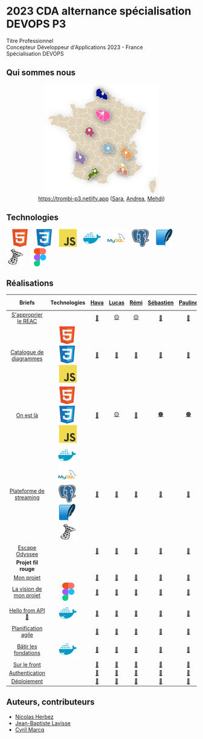 # 2023 CDA alternance spécialisation DEVOPS P3

Titre Professionnel  
Concepteur Développeur d'Applications 2023 - France  
Spécialisation DEVOPS

## Qui sommes nous

<figure>
    <div align="center">
        <a href="https://trombi-p3.netlify.app">
            <img src="./img/map-p3.png" alt="map-p3.png" style="width: 300px !important;">
        </a>
    </div>
    <div align="center">
        <figcaption><a href="https://trombi-p3.netlify.app" align="center">https://trombi-p3.netlify.app</a> (<a href="https://github.com/Sara-Dona">Sara</a>, <a href="https://github.com/Andrealpz">Andrea</a>, <a href="https://github.com/FlexCodeur">Mehdi</a>)</figcaption>
    </div>
</figure>

## Technologies

&nbsp;&nbsp;
![img_html](./img/html.svg)
&nbsp;&nbsp;
![img_css](./img/css.svg)
&nbsp;&nbsp;
![img_javascript](./img/javascript.svg)
&nbsp;&nbsp;
![img_docker](./img/docker.svg)
&nbsp;&nbsp;
![img_mysql](./img/mysql.svg)
&nbsp;&nbsp;
![img_postgresql](./img/postgresql.svg)
&nbsp;&nbsp;
![img_sqlite](./img/sqlite.svg)
&nbsp;&nbsp;
![img_microsoftsqlserver](./img/microsoftsqlserver.svg)
&nbsp;&nbsp;
![img_figma](./img/figma.svg)

## Réalisations

| Briefs | Technologies | <a href="https://github.com/Havakii">Hava</a> | <a href="https://github.com/Kalsak15">Lucas</a> | <a href="https://github.com/rbufnoir">Rémi</a> | <a href="https://github.com/sebcriado">Sébastien</a> | <a href="https://github.com/PaulineCurt">Pauline</a> | <a href="https://github.com/Sara-Dona">Sara</a> | <a href="https://github.com/arnaudfl">Arnaud</a> | <a href="https://github.com/AurelienGEORGES">Aurélien</a> | <a href="https://github.com/Andrealpz">Andrea</a> | <a href="https://github.com/MikeZek">Michael</a> | <a href="https://github.com/mikaocko">Magali Kimberly</a> | <a href="https://github.com/FlexCodeur">Mehdi</a> | <a href="https://github.com/FlexCodeur">Nelli</a> | <a href="https://github.com/ColasCitron">Nicolas</a> | <a href="https://github.com/alanzarli">Alan</a> |
| :----: | :----: | :----: | :----: | :----: | :----: | :----: | :----: | :----: | :----: | :----: | :----: | :----: | :----: | :----: | :----: | :----: |
| [S'approprier le REAC](https://github.com/2023-cda-alt-devops-p3/reac) |  | <a href="https://github.com/2023-cda-alt-devops-p3/reac-hb">🔵</a> | <a href="https://github.com/2023-cda-alt-devops-p3/reac-lb">🟡</a> | <a href="https://github.com/2023-cda-alt-devops-p3/reac-rb">🟡</a> | <a href="https://github.com/2023-cda-alt-devops-p3/reac-sc">🔴</a> | <a href="https://github.com/2023-cda-alt-devops-p3/reac-pc">🔗</a> | <a href="https://github.com/2023-cda-alt-devops-p3/reac-sd">⚪</a> | <a href="https://github.com/2023-cda-alt-devops-p3/reac-af">⚪</a> | <a href="https://github.com/2023-cda-alt-devops-p3/reac-ag">⚪</a> | <a href="https://github.com/2023-cda-alt-devops-p3/reac-al">🔵</a> | <a href="https://github.com/2023-cda-alt-devops-p3/reac-mz">🟠</a> | <a href="https://github.com/2023-cda-alt-devops-p3/reac-mkm">🟠</a> | <a href="https://github.com/2023-cda-alt-devops-p3/reac-mr">🟡</a> | <a href="https://github.com/2023-cda-alt-devops-p3/reac-ntm">🔴</a> | <a href="https://github.com/2023-cda-alt-devops-p3/reac-nt">⚪</a> | <a href="https://github.com/2023-cda-alt-devops-p3/reac-az">🔴</a> |
| [Catalogue de diagrammes](https://github.com/2023-cda-alt-devops-p3/catalog) | ![img_html](./img/html.svg)&nbsp;![img_css](./img/css.svg)&nbsp;![img_javascript](./img/javascript.svg) | <a href="https://github.com/2023-cda-alt-devops-p3/catalog-hb">🔗</a> | <a href="https://github.com/2023-cda-alt-devops-p3/catalog-lb">🔗</a> | <a href="https://github.com/2023-cda-alt-devops-p3/catalog-rb">🔗</a> | <a href="https://github.com/2023-cda-alt-devops-p3/catalog-sc">🔗</a> | <a href="https://github.com/2023-cda-alt-devops-p3/catalog-pc">🔗</a> | <a href="https://github.com/2023-cda-alt-devops-p3/catalog-sd">🔗</a> | <a href="https://github.com/2023-cda-alt-devops-p3/catalog-af">🔗</a> | <a href="https://github.com/2023-cda-alt-devops-p3/catalog-ag">🔗</a> | <a href="https://github.com/2023-cda-alt-devops-p3/catalog-al">🔗</a> | <a href="https://github.com/2023-cda-alt-devops-p3/catalog-mz">🔗</a> | <a href="https://github.com/2023-cda-alt-devops-p3/catalog-mkm">🔗</a> | <a href="https://github.com/2023-cda-alt-devops-p3/catalog-mr">🔗</a> | <a href="https://github.com/2023-cda-alt-devops-p3/catalog-ntm">🔗</a> | <a href="https://github.com/2023-cda-alt-devops-p3/catalog-nt">🔗</a> | <a href="https://github.com/2023-cda-alt-devops-p3/catalog-az">🔗</a> |
| [On est là](https://github.com/2023-cda-alt-devops-p3/trombi) | ![img_html](./img/html.svg)&nbsp;![img_css](./img/css.svg)&nbsp;![img_javascript](./img/javascript.svg) | <a href="https://github.com/2023-cda-alt-devops-p3/trombi-hb">🔴</a> | <a href="https://github.com/2023-cda-alt-devops-p3/trombi-lb">🟡</a> | <a href="https://github.com/2023-cda-alt-devops-p3/trombi-rb">🔵</a> | <a href="https://github.com/2023-cda-alt-devops-p3/trombi-ag">🟠</a> | <a href="https://github.com/2023-cda-alt-devops-p3/trombi-pc">🟠</a> | <a href="https://github.com/2023-cda-alt-devops-p3/trombi-mr">🟤</a> | <a href="https://github.com/2023-cda-alt-devops-p3/trombi-am">🟢</a> | <a href="https://github.com/2023-cda-alt-devops-p3/trombi-ag">🟠</a> | <a href="https://github.com/2023-cda-alt-devops-p3/trombi-mr">🟤</a> | <a href="https://github.com/2023-cda-alt-devops-p3/trombi-lb">🟡</a> | <a href="https://github.com/2023-cda-alt-devops-p3/trombi-hb">🔴</a> | <a href="https://github.com/2023-cda-alt-devops-p3/trombi-mr">🟤</a> | <a href="https://github.com/2023-cda-alt-devops-p3/trombi-ntm">🔗</a> | <a href="https://github.com/2023-cda-alt-devops-p3/trombi-rb">🔵</a> | <a href="https://github.com/2023-cda-alt-devops-p3/trombi-sk">⚪</a> |
| [Plateforme de streaming](https://github.com/2023-cda-alt-devops-p3/streaming) | ![img_docker](./img/docker.svg)&nbsp;![img_mysql](./img/mysql.svg)&nbsp;![img_postgresql](./img/postgresql.svg)&nbsp;![img_sqlite](./img/sqlite.svg)&nbsp;![img_microsoftsqlserver](./img/microsoftsqlserver.svg) | <a href="https://github.com/2023-cda-alt-devops-p3/streaming-hb">🔗</a> | <a href="https://github.com/2023-cda-alt-devops-p3/streaming-lb">🔗</a> | <a href="https://github.com/2023-cda-alt-devops-p3/streaming-rb">🔗</a> | <a href="https://github.com/2023-cda-alt-devops-p3/streaming-sc">🔗</a> | <a href="https://github.com/2023-cda-alt-devops-p3/streaming-pc">🔗</a> | <a href="https://github.com/2023-cda-alt-devops-p3/streaming-sd">🔗</a> | <a href="https://github.com/2023-cda-alt-devops-p3/streaming-af">🔗</a> | <a href="https://github.com/2023-cda-alt-devops-p3/streaming-ag">🔗</a> | <a href="https://github.com/2023-cda-alt-devops-p3/streaming-al">🔗</a> | <a href="https://github.com/2023-cda-alt-devops-p3/streaming-mz">🔗</a> | <a href="https://github.com/2023-cda-alt-devops-p3/streaming-mkm">🔗</a> | <a href="https://github.com/2023-cda-alt-devops-p3/streaming-mr">🔗</a> | <a href="https://github.com/2023-cda-alt-devops-p3/streaming-ntm">🔗</a> | <a href="https://github.com/2023-cda-alt-devops-p3/streaming-nt">🔗</a> | <a href="https://github.com/2023-cda-alt-devops-p3/streaming-az">🔗</a> |
| [Escape Odyssee](https://github.com/2023-cda-alt-devops-p3/escapeodyssee) |  | <a href="https://github.com/2023-cda-alt-devops-p3/escapeodyssee_aha">🔗</a> | <a href="https://github.com/2023-cda-alt-devops-p3/Flutter-M-R-L">🔗</a> | <a href="https://github.com/2023-cda-alt-devops-p3/Flutter-M-R-L">🔗</a> | <a href="https://github.com/2023-cda-alt-devops-p3/escapeodyssee_kim_seb_nel">🔗</a> | <a href="https://github.com/2023-cda-alt-devops-p3/escapeodyssee-mpn">🔗</a> | <a href="https://github.com/2023-cda-alt-devops-p3/flutter_aas">🔗</a> | <a href="https://github.com/2023-cda-alt-devops-p3/flutter_aas">🔗</a> | <a href="https://github.com/2023-cda-alt-devops-p3/escapeodyssee_aha">🔗</a> | <a href="https://github.com/2023-cda-alt-devops-p3/escapeodyssee_aha">🔗</a> | <a href="https://github.com/2023-cda-alt-devops-p3/escapeodyssee-mpn">🔗</a> | <a href="https://github.com/2023-cda-alt-devops-p3/escapeodyssee_kim_seb_nel">🔗</a> | <a href="https://github.com/2023-cda-alt-devops-p3/Flutter-M-R-L">🔗</a> | <a href="https://github.com/2023-cda-alt-devops-p3/escapeodyssee_kim_seb_nel">🔗</a> | <a href="https://github.com/2023-cda-alt-devops-p3/escapeodyssee-mpn">🔗</a> | <a href="https://github.com/2023-cda-alt-devops-p3/flutter_aas">🔗</a> |
| **Projet fil rouge** |   |   |   |   |   |   |   |   |   |   |   |   |   |   |   |   |
| [Mon projet](https://github.com/2023-cda-alt-devops-p3/my-project) |   | <a href="https://github.com/2023-cda-alt-devops-p3/my-project-hb">🔗</a> | <a href="https://github.com/2023-cda-alt-devops-p3/my-project-lb">🔗</a> | <a href="https://github.com/2023-cda-alt-devops-p3/my-project-rb">🔗</a> | <a href="https://github.com/2023-cda-alt-devops-p3/my-project-sc">🔗</a> | <a href="https://github.com/2023-cda-alt-devops-p3/my-project-pc">🔗</a> | <a href="https://github.com/2023-cda-alt-devops-p3/my-project-sd">🔗</a> | <a href="https://github.com/2023-cda-alt-devops-p3/my-project-af">🔗</a> | <a href="https://github.com/2023-cda-alt-devops-p3/my-project-ag">🔗</a> | <a href="https://github.com/2023-cda-alt-devops-p3/my-project-al">🔗</a> | <a href="https://github.com/2023-cda-alt-devops-p3/my-project-mz">🔗</a> | <a href="https://github.com/2023-cda-alt-devops-p3/my-project-mkm">🔗</a> | <a href="https://github.com/2023-cda-alt-devops-p3/my-project-mr">🔗</a> | <a href="https://github.com/2023-cda-alt-devops-p3/my-project-ntm">🔗</a> | <a href="https://github.com/2023-cda-alt-devops-p3/my-project-nt">🔗</a> | <a href="https://github.com/2023-cda-alt-devops-p3/my-project-az">🔗</a> |
| [La vision de mon projet](https://github.com/2023-cda-alt-devops-p3/my-vision) | ![img_figma](./img/figma.svg) | <a href="https://github.com/2023-cda-alt-devops-p3/my-vision-hb">🔗</a> | <a href="https://github.com/2023-cda-alt-devops-p3/my-vision-lb">🔗</a> | <a href="https://github.com/2023-cda-alt-devops-p3/my-vision-rb">🔗</a> | <a href="https://github.com/2023-cda-alt-devops-p3/my-vision-sc">🔗</a> | <a href="https://github.com/2023-cda-alt-devops-p3/my-vision-pc">🔗</a> | <a href="https://github.com/2023-cda-alt-devops-p3/my-vision-sd">🔗</a> | <a href="https://github.com/2023-cda-alt-devops-p3/my-vision-af">🔗</a> | <a href="https://github.com/2023-cda-alt-devops-p3/my-vision-ag">🔗</a> | <a href="https://github.com/2023-cda-alt-devops-p3/my-vision-al">🔗</a> | <a href="https://github.com/2023-cda-alt-devops-p3/my-vision-mz">🔗</a> | <a href="https://github.com/2023-cda-alt-devops-p3/my-vision-mkm">🔗</a> | <a href="https://github.com/2023-cda-alt-devops-p3/my-vision-mr">🔗</a> | <a href="https://github.com/2023-cda-alt-devops-p3/my-vision-ntm">🔗</a> | <a href="https://github.com/2023-cda-alt-devops-p3/my-vision-nt">🔗</a> | <a href="https://github.com/2023-cda-alt-devops-p3/my-vision-az">🔗</a> |
| [Hello from API 🙂](https://github.com/2023-cda-alt-devops-p3/app) | ![img_docker](./img/docker.svg) | <a href="https://github.com/2023-cda-alt-devops-p3/app-hb">🔗</a> | <a href="https://github.com/2023-cda-alt-devops-p3/app-lb">🔗</a> | <a href="https://github.com/2023-cda-alt-devops-p3/app-rb">🔗</a> | <a href="https://github.com/2023-cda-alt-devops-p3/app-sc">🔗</a> | <a href="https://github.com/2023-cda-alt-devops-p3/app-pc">🔗</a> | <a href="https://github.com/2023-cda-alt-devops-p3/app-sd">🔗</a> | <a href="https://github.com/2023-cda-alt-devops-p3/app-af">🔗</a> | <a href="https://github.com/2023-cda-alt-devops-p3/app-ag">🔗</a> | <a href="https://github.com/2023-cda-alt-devops-p3/app-al">🔗</a> | <a href="https://github.com/2023-cda-alt-devops-p3/app-mz">🔗</a> | <a href="https://github.com/2023-cda-alt-devops-p3/app-mkm">🔗</a> | <a href="https://github.com/2023-cda-alt-devops-p3/app-mr">🔗</a> | <a href="https://github.com/2023-cda-alt-devops-p3/app-ntm">🔗</a> | <a href="https://github.com/2023-cda-alt-devops-p3/app-nt">🔗</a> | <a href="https://github.com/2023-cda-alt-devops-p3/app-az">🔗</a> |
| [Planification agile](https://github.com/2023-cda-alt-devops-p3/planification) |  | <a href="https://github.com/orgs/2023-cda-alt-devops-p3/projects/28">🔗</a> | <a href="https://github.com/orgs/2023-cda-alt-devops-p3/projects/20">🔗</a> | <a href="https://github.com/orgs/2023-cda-alt-devops-p3/projects/39">🔗</a> | <a href="https://github.com/orgs/2023-cda-alt-devops-p3/projects/33">🔗</a> | <a href="https://github.com/orgs/2023-cda-alt-devops-p3/projects/32">🔗</a> | <a href="https://github.com/orgs/2023-cda-alt-devops-p3/projects/26">🔗</a> | <a href="https://github.com/orgs/2023-cda-alt-devops-p3/projects/17">🔗</a> | <a href="https://github.com/orgs/2023-cda-alt-devops-p3/projects/25">🔗</a> | <a href="https://github.com/orgs/2023-cda-alt-devops-p3/projects/35">🔗</a> | <a href="https://github.com/2023-cda-alt-devops-p3/app-mz/projects?query=is%3Aopen">🔗</a> | <a href="https://github.com/orgs/2023-cda-alt-devops-p3/projects/34">🔗</a> | <a href="https://github.com/orgs/2023-cda-alt-devops-p3/projects/31">🔗</a> | <a href="https://github.com/orgs/2023-cda-alt-devops-p3/projects/30">🔗</a> | <a href="https://github.com/orgs/2023-cda-alt-devops-p3/projects/37">🔗</a> | <a href="https://github.com/orgs/2023-cda-alt-devops-p3/projects/22">🔗</a> |
| [Bâtir les fondations](https://github.com/2023-cda-alt-devops-p3/fondation) | ![img_docker](./img/docker.svg) | <a href="https://github.com/2023-cda-alt-devops-p3/app-hb">🔗</a> | <a href="https://github.com/2023-cda-alt-devops-p3/app-lb">🔗</a> | <a href="https://github.com/2023-cda-alt-devops-p3/app-rb">🔗</a> | <a href="https://github.com/2023-cda-alt-devops-p3/app-sc">🔗</a> | <a href="https://github.com/2023-cda-alt-devops-p3/app-pc">🔗</a> | <a href="https://github.com/2023-cda-alt-devops-p3/app-sd">🔗</a> | <a href="https://github.com/2023-cda-alt-devops-p3/app-af">🔗</a> | <a href="https://github.com/2023-cda-alt-devops-p3/app-ag">🔗</a> | <a href="https://github.com/2023-cda-alt-devops-p3/app-al">🔗</a> | <a href="https://github.com/2023-cda-alt-devops-p3/app-mz">🔗</a> | <a href="https://github.com/2023-cda-alt-devops-p3/app-mkm">🔗</a> | <a href="https://github.com/2023-cda-alt-devops-p3/app-mr">🔗</a> | <a href="https://github.com/2023-cda-alt-devops-p3/app-ntm">🔗</a> | <a href="https://github.com/2023-cda-alt-devops-p3/app-nt">🔗</a> | <a href="https://github.com/2023-cda-alt-devops-p3/app-az">🔗</a> |
| [Sur le front](https://github.com/2023-cda-alt-devops-p3/on-the-front) |  | <a href="https://github.com/2023-cda-alt-devops-p3/app-hb">🔗</a> | <a href="https://github.com/2023-cda-alt-devops-p3/app-lb">🔗</a> | <a href="https://github.com/2023-cda-alt-devops-p3/app-rb">🔗</a> | <a href="https://github.com/2023-cda-alt-devops-p3/app-sc">🔗</a> | <a href="https://github.com/2023-cda-alt-devops-p3/app-pc">🔗</a> | <a href="https://github.com/2023-cda-alt-devops-p3/app-sd">🔗</a> | <a href="https://github.com/2023-cda-alt-devops-p3/app-af">🔗</a> | <a href="https://github.com/2023-cda-alt-devops-p3/app-ag">🔗</a> | <a href="https://github.com/2023-cda-alt-devops-p3/app-al">🔗</a> | <a href="https://github.com/2023-cda-alt-devops-p3/app-mz">🔗</a> | <a href="https://github.com/2023-cda-alt-devops-p3/app-mkm">🔗</a> | <a href="https://github.com/2023-cda-alt-devops-p3/app-mr">🔗</a> | <a href="https://github.com/2023-cda-alt-devops-p3/app-ntm">🔗</a> | <a href="https://github.com/2023-cda-alt-devops-p3/app-nt">🔗</a> | <a href="https://github.com/2023-cda-alt-devops-p3/app-az">🔗</a> |
| [Authentication](https://github.com/2023-cda-alt-devops-p3/authentication) |  | <a href="https://github.com/2023-cda-alt-devops-p3/app-hb">🔗</a> | <a href="https://github.com/2023-cda-alt-devops-p3/app-lb">🔗</a> | <a href="https://github.com/2023-cda-alt-devops-p3/app-rb">🔗</a> | <a href="https://github.com/2023-cda-alt-devops-p3/app-sc">🔗</a> | <a href="https://github.com/2023-cda-alt-devops-p3/app-pc">🔗</a> | <a href="https://github.com/2023-cda-alt-devops-p3/app-sd">🔗</a> | <a href="https://github.com/2023-cda-alt-devops-p3/app-af">🔗</a> | <a href="https://github.com/2023-cda-alt-devops-p3/app-ag">🔗</a> | <a href="https://github.com/2023-cda-alt-devops-p3/app-al">🔗</a> | <a href="https://github.com/2023-cda-alt-devops-p3/app-mz">🔗</a> | <a href="https://github.com/2023-cda-alt-devops-p3/app-mkm">🔗</a> | <a href="https://github.com/2023-cda-alt-devops-p3/app-mr">🔗</a> | <a href="https://github.com/2023-cda-alt-devops-p3/app-ntm">🔗</a> | <a href="https://github.com/2023-cda-alt-devops-p3/app-nt">🔗</a> | <a href="https://github.com/2023-cda-alt-devops-p3/app-az">🔗</a> |
| [Déploiement](https://github.com/2023-cda-alt-devops-p3/deployment) |  | <a href="#">🔗</a> | <a href="#">🔗</a> | <a href="#">🔗</a> | <a href="#">🔗</a> | <a href="#">🔗</a> | <a href="#">🔗</a> | <a href="#">🔗</a> | <a href="#">🔗</a> | <a href="#">🔗</a> | <a href="#">🔗</a> | <a href="#m">🔗</a> | <a href="#">🔗</a> | <a href="#m">🔗</a> | <a href="#">🔗</a> | <a href="#">🔗</a> |

## Auteurs, contributeurs

* [Nicolas Herbez](https://github.com/nicolas-herbez)
* [Jean-Baptiste Lavisse](https://github.com/jblavisse)
* [Cyril Marcq](https://github.com/CyrilMarcq)
